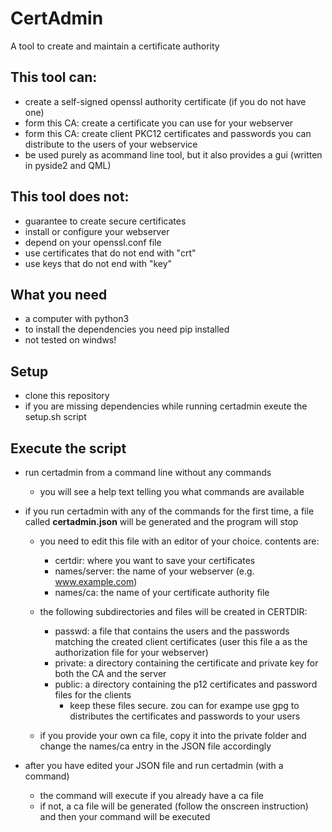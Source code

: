 # CertAdmin
A tool to create and maintain a certificate authority

## This tool can:

* create a self-signed openssl authority certificate (if you do not have one)
* form this CA: create a certificate you can use for your webserver 
* form this CA: create client PKC12 certificates and passwords you can distribute to the users of your webservice
* be used purely as acommand line tool, but it also provides a gui (written in pyside2 and QML)

## This tool does not:

* guarantee to create secure certificates
* install or configure your webserver
* depend on your openssl.conf file
* use certificates that do not end with "crt"
* use keys that do not end with "key"

## What you need

* a computer with python3
* to install the dependencies you need pip installed
* not tested on windws!

## Setup

 * clone this repository
 * if you are missing dependencies while running certadmin exeute the setup.sh script

## Execute the script

* run certadmin from a command line without any commands
    
    * you will see a help text telling you what commands are available

* if you run certadmin with any of the commands for the first time, a file called __certadmin.json__ will be generated and the program will stop
    
    * you need to edit this file with an editor of your choice. contents are:
        * certdir: where you want to save your certificates
        * names/server: the name of your webserver (e.g. www.example.com)
        * names/ca: the name of your certificate authority file
    
    * the following subdirectories and files will be created in CERTDIR:
        * passwd: a file that contains the users and the passwords matching the created client certificates (user this file a as the authorization file for your webserver) 
        * private: a directory containing the certificate and private key for both the CA and the server
        * public: a directory containing the p12 certificates and password files for the clients
            * keep these files secure. zou can for exampe use gpg to distributes the certificates and passwords to your users
    
    * if you provide your own ca file, copy it into the private folder and change the names/ca entry in the JSON file accordingly 

* after you have edited your JSON file and run certadmin (with a command)
    * the command will execute if you already have a ca file
    * if not, a ca file will be generated (follow the onscreen instruction) and then your command will be executed
